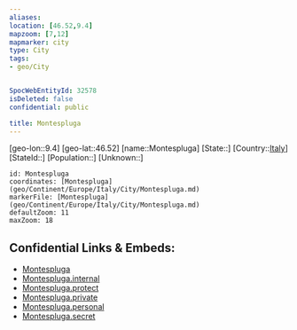 ```yaml
---
aliases: 
location: [46.52,9.4]
mapzoom: [7,12] 
mapmarker: city 
type: City
tags:
- geo/City


SpocWebEntityId: 32578
isDeleted: false
confidential: public

title: Montespluga
---
```

[geo-lon::9.4]
[geo-lat::46.52]
[name::Montespluga]
[State::]
[Country::[Italy](geo/Continent/Europe/Italy.md)]
[StateId::]
[Population::]
[Unknown::]


```leaflet
id: Montespluga
coordinates: [Montespluga](geo/Continent/Europe/Italy/City/Montespluga.md)
markerFile: [Montespluga](geo/Continent/Europe/Italy/City/Montespluga.md)
defaultZoom: 11 
maxZoom: 18
```


## Confidential Links & Embeds: 
- [Montespluga](../../../../../../_public/geo/Continent/Europe/Italy/City/Montespluga.md) 
- [Montespluga.internal](../../../../../../_internal/geo/Continent/Europe/Italy/City/Montespluga.internal.md) 
- [Montespluga.protect](../../../../../../_protect/geo/Continent/Europe/Italy/City/Montespluga.protect.md) 
- [Montespluga.private](../../../../../../_private/geo/Continent/Europe/Italy/City/Montespluga.private.md) 
- [Montespluga.personal](../../../../../../_personal/geo/Continent/Europe/Italy/City/Montespluga.personal.md) 
- [Montespluga.secret](../../../../../../_secret/geo/Continent/Europe/Italy/City/Montespluga.secret.md) 
